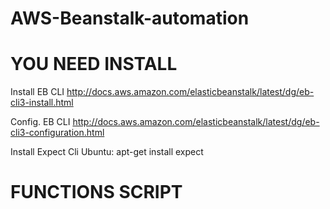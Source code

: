 # AWS-Beanstalk-automation


# YOU NEED INSTALL

Install EB CLI
http://docs.aws.amazon.com/elasticbeanstalk/latest/dg/eb-cli3-install.html

Config. EB CLI
http://docs.aws.amazon.com/elasticbeanstalk/latest/dg/eb-cli3-configuration.html

Install Expect Cli
Ubuntu: apt-get install expect

# FUNCTIONS SCRIPT
